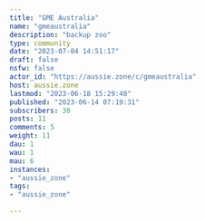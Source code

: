 ```yaml
---
title: "GME Australia" 
name: "gmeaustralia"
description: "backup zoo"
type: community
date: "2023-07-04 14:51:17"
draft: false
nsfw: false
actor_id: "https://aussie.zone/c/gmeaustralia"
host: aussie.zone
lastmod: "2023-06-18 15:29:48"
published: "2023-06-14 07:19:31"
subscribers: 30
posts: 11
comments: 5
weight: 11
dau: 1
wau: 1
mau: 6
instances:
- "aussie_zone"
tags: 
- "aussie_zone"

---
```

